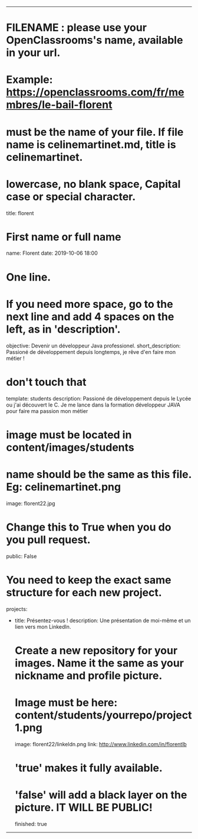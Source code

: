 ---

# FILENAME : please use your OpenClassrooms's name, available in your url.
# Example: https://openclassrooms.com/fr/membres/le-bail-florent 
# must be the name of your file. If file name is celinemartinet.md, title is celinemartinet.
# lowercase, no blank space, Capital case or special character.
title: florent

# First name or full name
name: Florent
date: 2019-10-06 18:00

# One line.
# If you need more space, go to the next line and add 4 spaces on the left, as in 'description'.
objective: Devenir un développeur Java professionel.
short_description: Passioné de développement depuis longtemps, je rêve d'en faire mon métier !

# don't touch that
template: students
description:
    Passioné de développement depuis le Lycée ou j'ai découvert le C.
    Je me lance dans la formation développeur JAVA pour faire ma passion mon métier

# image must be located in content/images/students
# name should be the same as this file. Eg: celinemartinet.png
image: florent22.jpg

# Change this to True when you do you pull request.
public: False

# You need to keep the exact same structure for each new project.
projects:
  - title: Présentez-vous !
    description: Une présentation de moi-même et un lien vers mon LinkedIn.
    # Create a new repository for your images. Name it the same as your nickname and profile picture.
    # Image must be here: content/students/yourrepo/project1.png
    image: florent22/linkeldn.png
    link: http://www.linkedin.com/in/florentlb
    # 'true' makes it fully available.
    # 'false' will add a black layer on the picture. IT WILL BE PUBLIC!
    finished: true
	
---